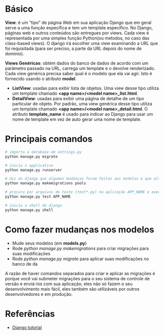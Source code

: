 # Básico

__View__: é um “tipo” de página Web em sua aplicação Django que em geral serve a uma função específica e tem um template específico. No Django, páginas web e outros conteúdos são entregues por views. Cada view é representada por uma simples função Python(ou metodos, no caso das class-based views). O django irá escolher uma view examinando a URL que foi requisitada (para ser preciso, a parte da URL depois do nome de dominio).

__Views Genéricas__: obtém dados do banco de dados de acordo com um parâmetro passado na URL, carrega um template e o devolve renderizado. Cada view genérica precisa saber qual é o modelo que ela vai agir. Isto é fornecido usando o atributo __model__.
- __ListView__: usadas para exibir lista de objetos. Uma view desse tipo utiliza um template chamado **\<app name\>/\<model name\>_list.html**.
- __DetailView__: usadas para exibir uma página de detalhe de um tipo particular de objeto. Por padrão, uma view genérica desse tipo utiliza um template chamado **\<app name\>/\<model name\>_detail.html**. O atributo **template\_name** é usado para indicar ao Django para usar um nome de template em vez de auto gerar uma nome de template.

# Principais comandos

```py
# importa o database em settings.py
python manage.py migrate 
```
```py
# inicia o applicativo
python manage.py runserver
```

```py
# diz ao django que algumas mudanças foram feitas aos modelos e que alterações devem ser armazenadas como uma migração
python manage.py makemigrations pools 
```

```py
# procura por arquivos de teste (test*.py) na aplicação APP_NAME e executa os testes
python manage.py test APP_NAME
```

```py
# inicia a shell do django
python manage.py shell
```

# Como fazer mudanças nos modelos 
- Mude seus modelos (em __models.py__)
- Rode _python manage.py makemigrations_ para criar migrações para suas modificações
- Rode _python manage.py migrate_ para aplicar suas modificações no banco de da

A razão de haver comandos separados para criar e aplicar as migrações é porque você vai submeter migrações para o seu sistema de controle de versão e enviá-los com sua aplicação; eles não só fazem o seu desenvolvimento mais fácil, eles também são utilizáveis ​​por outros desenvolvedores e em produção.

# Referências

- [Django tutorial](https://docs.djangoproject.com/pt-br/1.11/intro/tutorial01/)